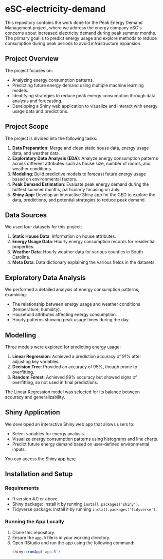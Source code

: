 # eSC-electricity-demand

This repository contains the work done for the Peak Energy Demand Management project, where we address the energy company eSC's concerns about increased electricity demand during peak summer months. The primary goal is to predict energy usage and explore methods to reduce consumption during peak periods to avoid infrastructure expansion.

## Project Overview
The project focuses on:
- Analyzing energy consumption patterns.
- Predicting future energy demand using multiple machine learning models.
- Identifying strategies to reduce peak energy consumption through data analysis and forecasting.
- Developing a Shiny web application to visualize and interact with energy usage data and predictions.

## Project Scope
The project is divided into the following tasks:
1. **Data Preparation**: Merge and clean static house data, energy usage data, and weather data.
2. **Exploratory Data Analysis (EDA)**: Analyze energy consumption patterns across different attributes such as house size, number of rooms, and weather conditions.
3. **Modeling**: Build predictive models to forecast future energy usage based on environmental factors.
4. **Peak Demand Estimation**: Evaluate peak energy demand during the hottest summer months, particularly focusing on July.
5. **Shiny App**: Develop an interactive Shiny app for the CEO to explore the data, predictions, and potential strategies to reduce peak demand.

## Data Sources
We used four datasets for this project:
1. **Static House Data**: Information on house attributes.
2. **Energy Usage Data**: Hourly energy consumption records for residential properties.
3. **Weather Data**: Hourly weather data for various counties in South Carolina.
4. **Meta Data**: Data dictionary explaining the various fields in the datasets.

## Exploratory Data Analysis
We performed a detailed analysis of energy consumption patterns, examining:
- The relationship between energy usage and weather conditions (temperature, humidity).
- Household attributes affecting energy consumption.
- Hourly patterns showing peak usage times during the day.

## Modelling
Three models were explored for predicting energy usage:
1. **Linear Regression**: Achieved a prediction accuracy of 91% after adjusting key variables.
2. **Decision Tree**: Provided an accuracy of 95%, though prone to overfitting.
3. **Random Forest**: Achieved 99% accuracy but showed signs of overfitting, so not used in final predictions.

The Linear Regression model was selected for its balance between accuracy and generalizability.

## Shiny Application
We developed an interactive Shiny web app that allows users to:
- Select variables for energy analysis.
- Visualize energy consumption patterns using histograms and line charts.
- Predict future energy demand based on user-defined environmental inputs.

You can access the Shiny app [here](https://2fkohm-advait-narvekar.shinyapps.io/Project/)&#8203;

## Installation and Setup
### Requirements
- R version 4.0 or above.
- Shiny package: Install it by running `install.packages('shiny')`.
- Tidyverse package: Install it by running `install.packages('tidyverse')`.

### Running the App Locally
1. Clone this repository.
2. Ensure the `app.R` file is in your working directory.
3. Open RStudio and run the app using the following command:
   ```R
   shiny::runApp('app.R')
